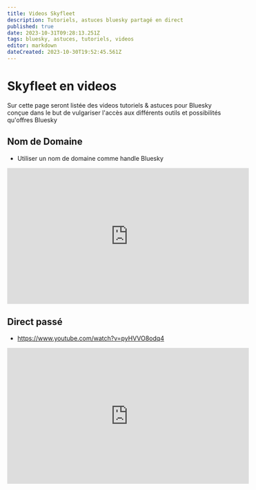 ```yaml
---
title: Videos Skyfleet
description: Tutoriels, astuces bluesky partagé en direct
published: true
date: 2023-10-31T09:28:13.251Z
tags: bluesky, astuces, tutoriels, videos
editor: markdown
dateCreated: 2023-10-30T19:52:45.561Z
---
```


# Skyfleet en videos

Sur cette page seront listée des videos tutoriels & astuces pour Bluesky
conçue dans le but de vulgariser l'accès aux différents outils et possibilités qu'offres Bluesky



## Nom de Domaine
- Utiliser un nom de domaine comme handle Bluesky

<iframe width="560" height="315" src="https://www.youtube-nocookie.com/embed/Bgjd_eqPeJk?si=q9G3Tl02Hlb-BG7b" title="YouTube video player" frameborder="0" allow="accelerometer; autoplay; clipboard-write; encrypted-media; gyroscope; picture-in-picture; web-share" allowfullscreen></iframe>


## Direct passé
- https://www.youtube.com/watch?v=pyHVVO8odq4

<iframe width="560" height="315" src="https://www.youtube-nocookie.com/embed/pyHVVO8odq4?si=1Ihib-UtAMbygG-m" title="YouTube video player" frameborder="0" allow="accelerometer; autoplay; clipboard-write; encrypted-media; gyroscope; picture-in-picture; web-share" allowfullscreen></iframe>